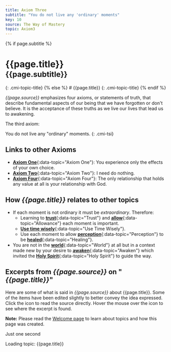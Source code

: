 ```yaml
---
title: Axiom Three
subtitle: "You do not live any 'ordinary' moments"
key: 10
source: The Way of Mastery
topic: Axiom3
---
```


{% if page.subtitle %}
<h1>{{page.title}}<br><small>{{page.subtitle}}</small></h1>
{: .cmi-topic-title}
{% else %}
# {{page.title}}
{: .cmi-topic-title}
{% endif %}

*{{page.source}}* emphasizes four axioms, or statements of truth, that describe
fundamental aspects of our being that we have forgotten or don't believe. It is
the acceptance of these truths as we live our lives that lead us to awakening.

The third axiom:

You do not live any "ordinary" moments.
{: .cmi-tsi}

## Links to other Axioms

* [**Axiom One**](/t/wom/topics/axiom1/){:data-topic="Axiom One"}: You experience only
  the effects of your own choice.
* [**Axiom Two**](/t/wom/topics/axiom2/){:data-topic="Axiom Two"}: I need do nothing.
* [**Axiom Four**](/t/wom/topics/axiom4/){:data-topic="Axiom Four"}: The only relationship
  that holds any value at all is your relationship with God.

## How *{{page.title}}* relates to other topics

* If each moment is not ordinary it must be *extraordinary*. Therefore:
    * Learning to [**trust**](/t/wom/topics/trust/){:data-topic="Trust"} and [**allow**](/t/wom/topics/allowance/){:data-topic="Allowance"} each moment
      is important.
    * [**Use time wisely**](/t/wom/topics/usetime/){:data-topic="Use Time Wisely"}.
    * Use each moment to allow [**perception**](/t/wom/topics/perception/){:data-topic="Perception"}
      to be [**healed**](/t/wom/topics/healing/){:data-topic="Healing"}.
* You are not in the [**world**](/t/wom/topics/world/){:data-topic="World"} at all but in a context made new by your desire
  to [**awaken**](/t/wom/topics/awakening/){:data-topic="Awaken"} which invited the [**Holy Spirit**](/t/wom/topics/holyspirit/){:data-topic="Holy Spirit"}
  to guide the way.

## Excerpts from *{{page.source}}* on "*{{page.title}}*"

Here are some of what is said in *{{page.source}}* about {{page.title}}. Some
of the items have been edited slightly to better convey the idea expressed.
Click the <i class="linkify icon"></i> icon to read the source directly. Hover
the mouse over the icon to see where the excerpt is found.

**Note:** Please read the [Welcome page](/t/wom/topics/welcome/) to learn about
topics and how this page was created.

<div class="ui basic segments topic-summary-list">
  <div class="ui icon message">
    <i class="notched circle loading icon"></i>
    <div class="content">
      <div class="header">
        Just one second
      </div>
      <p>Loading topic: {{page.title}}</p>
    </div>
  </div>
</div>

